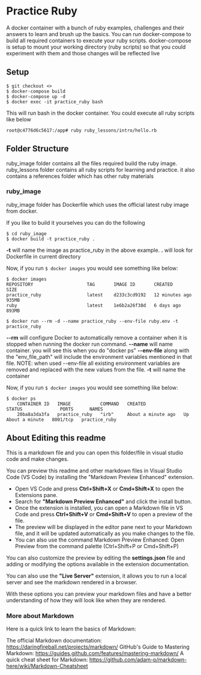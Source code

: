 # Practice Ruby

A docker container with a bunch of ruby examples, challenges and their answers to learn and brush up the basics.
You can run docker-compose to build all required containers to execute your ruby scripts.
docker-compose is setup to mount your working directory (ruby scripts) so that you could experiment with them and those changes will be reflected live

## Setup

```
$ git checkout <>
$ docker-compose build
$ docker-compose up -d 
$ docker exec -it practice_ruby bash
```

This will run bash in the docker container.
You could execute all ruby scripts like below

```
root@c4776d6c5617:/app# ruby ruby_lessons/intro/hello.rb
```

## Folder Structure

ruby_image folder contains all the files required build the ruby image.
ruby_lessons folder contains all ruby scripts for learning and practice.
it also contains a references folder which has other ruby materials

### ruby_image

ruby_image folder has Dockerfile which uses the official latest ruby image from docker.

If you like to build it yourselves you can do the following

```
$ cd ruby_image
$ docker build -t practice_ruby .
```

**-t** will name the image as practice_ruby in the above example.
**.** will look for Dockerfile in current directory

Now, if you run `$ docker images` you would see something like below:

```
$ docker images
REPOSITORY                    TAG       IMAGE ID       CREATED          SIZE
practice_ruby                 latest    d233c3cd9192   12 minutes ago   935MB
ruby                          latest    1e6b2a26f38d   6 days ago       893MB
```

```
$ docker run --rm -d --name practice_ruby --env-file ruby.env -t practice_ruby
```

**--rm** will configure Docker to automatically remove a container when it is stopped when running the docker run command.
**--name** will name container. you will see this when you do "docker ps"
**--env-file** along with the "env_file_path" will include the environment variables mentioned in that file. NOTE: when used --env-file all existing environment variables are removed and replaced with the new values from the file.
**-t** will name the container

Now, if you run `$ docker images` you would see something like below:

```
$ docker ps
    CONTAINER ID   IMAGE           COMMAND   CREATED              STATUS              PORTS      NAMES
    20ba8a3da3fa   practice_ruby   "irb"     About a minute ago   Up About a minute   8001/tcp   practice_ruby
```

## About Editing this readme

This is a markdown file and you can open this folder/file in visual studio code and make changes.

You can preview this readme and other markdown files in Visual Studio Code (VS Code) by installing the "Markdown Preview Enhanced" extension.

* Open VS Code and press **Ctrl+Shift+X** or **Cmd+Shift+X** to open the Extensions pane.
* Search for **"Markdown Preview Enhanced"** and click the install button.
* Once the extension is installed, you can open a Markdown file in VS Code and press **Ctrl+Shift+V** or **Cmd+Shift+V** to open a preview of the file.
* The preview will be displayed in the editor pane next to your Markdown file, and it will be updated automatically as you make changes to the file.
* You can also use the command Markdown Preview Enhanced: Open Preview from the command palette (Ctrl+Shift+P or Cmd+Shift+P)

You can also customize the preview by editing the **settings.json** file and adding or modifying the options available in the extension documentation.

You can also use the **"Live Server"** extension, it allows you to run a local server and see the markdown rendered in a browser.

With these options you can preview your markdown files and have a better understanding of how they will look like when they are rendered.

### More about Markdown

Here is a quick link to learn the basics of Markdown:

The official Markdown documentation: https://daringfireball.net/projects/markdown/
GitHub's Guide to Mastering Markdown: https://guides.github.com/features/mastering-markdown/
A quick cheat sheet for Markdown: https://github.com/adam-p/markdown-here/wiki/Markdown-Cheatsheet
